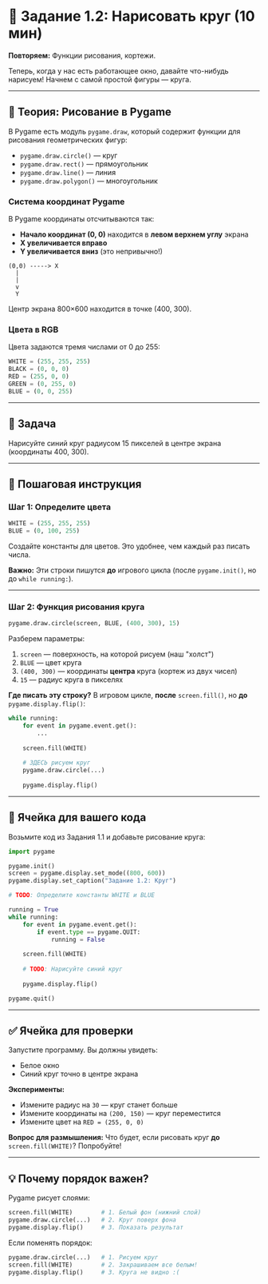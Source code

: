 # 🎨 Задание 1.2: Нарисовать круг (10 мин)

**Повторяем:** Функции рисования, кортежи.

Теперь, когда у нас есть работающее окно, давайте что-нибудь нарисуем! Начнем с самой простой фигуры — круга.

---

## 🧠 Теория: Рисование в Pygame

В Pygame есть модуль `pygame.draw`, который содержит функции для рисования геометрических фигур:
- `pygame.draw.circle()` — круг
- `pygame.draw.rect()` — прямоугольник
- `pygame.draw.line()` — линия
- `pygame.draw.polygon()` — многоугольник

### Система координат Pygame

В Pygame координаты отсчитываются так:
- **Начало координат (0, 0)** находится в **левом верхнем углу** экрана
- **X увеличивается вправо**
- **Y увеличивается вниз** (это непривычно!)

```
(0,0) -----> X
  |
  |
  v
  Y
```

Центр экрана 800×600 находится в точке (400, 300).

### Цвета в RGB

Цвета задаются тремя числами от 0 до 255:
```python
WHITE = (255, 255, 255)
BLACK = (0, 0, 0)
RED = (255, 0, 0)
GREEN = (0, 255, 0)
BLUE = (0, 0, 255)
```

---

## 📝 Задача

Нарисуйте синий круг радиусом 15 пикселей в центре экрана (координаты 400, 300).

---

## 🔧 Пошаговая инструкция

### Шаг 1: Определите цвета
```python
WHITE = (255, 255, 255)
BLUE = (0, 100, 255)
```
Создайте константы для цветов. Это удобнее, чем каждый раз писать числа.

**Важно:** Эти строки пишутся **до** игрового цикла (после `pygame.init()`, но до `while running:`).

---

### Шаг 2: Функция рисования круга
```python
pygame.draw.circle(screen, BLUE, (400, 300), 15)
```

Разберем параметры:
1. `screen` — поверхность, на которой рисуем (наш "холст")
2. `BLUE` — цвет круга
3. `(400, 300)` — координаты **центра** круга (кортеж из двух чисел)
4. `15` — радиус круга в пикселях

**Где писать эту строку?**
В игровом цикле, **после** `screen.fill()`, но **до** `pygame.display.flip()`:

```python
while running:
    for event in pygame.event.get():
        ...
    
    screen.fill(WHITE)
    
    # ЗДЕСЬ рисуем круг
    pygame.draw.circle(...)
    
    pygame.display.flip()
```

---

## 🚀 Ячейка для вашего кода

Возьмите код из Задания 1.1 и добавьте рисование круга:

```python
import pygame

pygame.init()
screen = pygame.display.set_mode((800, 600))
pygame.display.set_caption("Задание 1.2: Круг")

# TODO: Определите константы WHITE и BLUE

running = True
while running:
    for event in pygame.event.get():
        if event.type == pygame.QUIT:
            running = False
    
    screen.fill(WHITE)
    
    # TODO: Нарисуйте синий круг
    
    pygame.display.flip()

pygame.quit()
```

---

## ✅ Ячейка для проверки

Запустите программу. Вы должны увидеть:
- Белое окно
- Синий круг точно в центре экрана

**Эксперименты:**
- Измените радиус на `30` — круг станет больше
- Измените координаты на `(200, 150)` — круг переместится
- Измените цвет на `RED = (255, 0, 0)`

**Вопрос для размышления:**
Что будет, если рисовать круг **до** `screen.fill(WHITE)`? Попробуйте!

---

## 💡 Почему порядок важен?

Pygame рисует слоями:
```python
screen.fill(WHITE)        # 1. Белый фон (нижний слой)
pygame.draw.circle(...)   # 2. Круг поверх фона
pygame.display.flip()     # 3. Показать результат
```

Если поменять порядок:
```python
pygame.draw.circle(...)   # 1. Рисуем круг
screen.fill(WHITE)        # 2. Закрашиваем все белым!
pygame.display.flip()     # 3. Круга не видно :(
```
